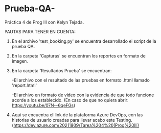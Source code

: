 # Prueba-QA-
Práctica 4 de Prog III con Kelyn Tejada.

PAUTAS PARA TENER EN CUENTA:

1. En el archivo 'test_booking.py' se encuentra desarrollado el script de la prueba QA.

2. En la carpeta 'Capturas' se encuentran los reportes en formato de imagen.

3. En la carpeta 'Resultados Prueba' se encuentran:

    -El archivo con el resultado de las pruebas en formato .html llamado 'report.html'
    
    -El archivo en formato de video con la evidencia de que todo funcione acorde a los establecido.
    (En caso de que no quiera abrir: https://youtu.be/07N--6qeFGs)
    
4. Aquí se encuentra el link de la plataforma Azure DevOps, con las historias de usuario creadas para llevar acabo este Testing. 
(https://dev.azure.com/20211809/Tarea%204%20(Prog%20III)
